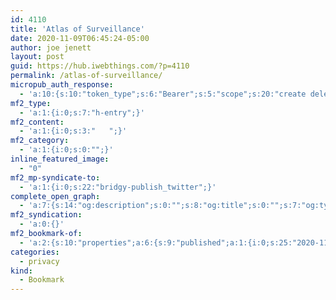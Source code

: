```yaml
---
id: 4110
title: 'Atlas of Surveillance'
date: 2020-11-09T06:45:24-05:00
author: joe jenett
layout: post
guid: https://hub.iwebthings.com/?p=4110
permalink: /atlas-of-surveillance/
micropub_auth_response:
  - 'a:10:{s:10:"token_type";s:6:"Bearer";s:5:"scope";s:20:"create delete update";s:2:"me";s:27:"https://hub.iwebthings.com/";s:9:"issued_by";s:54:"https://hub.iwebthings.com/wp-json/indieauth/1.0/token";s:9:"client_id";s:20:"https://omnibear.com";s:11:"client_name";s:8:"Omnibear";s:11:"client_icon";s:29:"https://omnibear.com/logo.svg";s:9:"issued_at";i:1604922162;s:4:"user";i:1;s:13:"last_accessed";i:1604922213;}'
mf2_type:
  - 'a:1:{i:0;s:7:"h-entry";}'
mf2_content:
  - 'a:1:{i:0;s:3:"   ";}'
mf2_category:
  - 'a:1:{i:0;s:0:"";}'
inline_featured_image:
  - "0"
mf2_mp-syndicate-to:
  - 'a:1:{i:0;s:22:"bridgy-publish_twitter";}'
complete_open_graph:
  - 'a:7:{s:14:"og:description";s:0:"";s:8:"og:title";s:0:"";s:7:"og:type";s:0:"";s:12:"twitter:card";s:7:"summary";s:15:"twitter:creator";s:0:"";s:19:"twitter:description";s:0:"";s:8:"og:image";s:0:"";}'
mf2_syndication:
  - 'a:0:{}'
mf2_bookmark-of:
  - 'a:2:{s:10:"properties";a:6:{s:9:"published";a:1:{i:0;s:25:"2020-11-09T11:44:17+00:00";}s:7:"updated";a:1:{i:0;s:25:"2020-11-09T11:44:17+00:00";}s:7:"summary";a:1:{i:0;s:42:"Documenting Police Tech in Our Communities";}s:4:"name";a:1:{i:0;s:21:"Atlas of Surveillance";}s:3:"url";a:1:{i:0;s:32:"https://atlasofsurveillance.org/";}s:11:"publication";a:1:{i:0;s:23:"atlasofsurveillance.org";}}s:4:"type";s:4:"cite";}'
categories:
  - privacy
kind:
  - Bookmark
---
```

